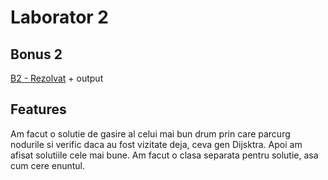 # Laborator 2
## Bonus 2
[B2 - Rezolvat](Rezolvat) + output
## Features
Am facut o solutie de gasire al celui mai bun drum prin care parcurg nodurile si verific daca au fost vizitate deja, ceva gen Dijsktra. Apoi am afisat solutiile cele mai bune.
Am facut o clasa separata pentru solutie, asa cum cere enuntul.
